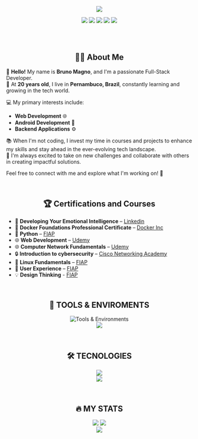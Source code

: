 <!--- <div align="center" text-align="center">
  [![Typing SVG](https://readme-typing-svg.demolab.com/?font=Fira+Code&weight=600&size=30&pause=100&color=007BFF&center=true&vCenter=true&lines=Hi+There!+%F0%9F%91%8B%2C;Want+a+coffee☕?)](https://git.io/typing-svg) 
</div>

<div align="center">
  <img src="https://tokenizedhq.com/wp-content/uploads/2022/08/4-aesthetic-anime-discord-banner-gif-eye-closeup.gif" width="500" height="130" align="center"/>
 <p></p> --->
 
 
<div align="center" text-align="center">
    <img src="https://capsule-render.vercel.app/api?type=rounded&height=200&color=gradient&text=Bruno%20Magno&reversal=false">
</div> 

<p align="center">
  <a href="https://github.com/brunoliratm"><img src="https://img.shields.io/badge/Github-0d1117?style=for-the-badge&logo=github&logoColor=white" /></a>
  <a href="https://discord.com/users/1075127178171269211"><img src="https://img.shields.io/badge/Discord-0d1117?style=for-the-badge&logo=discord&logoColor=white" /></a>
  <a href="https://www.linkedin.com/in/brunomagnotm/"><img src="https://img.shields.io/badge/linkedin-0d1117?style=for-the-badge&logo=linkedin&logoColor=white" /></a>
  <a href="https://xdaforums.com/m/brunoliratm.9987656/#recent-content"><img src="https://img.shields.io/badge/xdadevelopers-0d1117?style=for-the-badge&logo=xdadevelopers&logoColor=white" /></a>
  <a href="https://brunoliratm.github.io/portfolio-brunomagno/"><img src="https://img.shields.io/badge/portfolio-0d1117?style=for-the-badge&logo=vercel&logoColor=white" /></a>

  </p>
</div>
<br>

<br>
<div align="center">

## 👨‍💻 About Me  

</div>

👋 **Hello!** My name is **Bruno Magno**, and I'm a passionate Full-Stack Developer.  
🎂 At **20 years old**, I live in **Pernambuco, Brazil**, constantly learning and growing in the tech world.  

💻 My primary interests include:  
- **Web Development** 🌐  
- **Android Development** 📱  
- **Backend Applications** ⚙️  

📚 When I'm not coding, I invest my time in courses and projects to enhance my skills and stay ahead in the ever-evolving tech landscape.  
🌟 I'm always excited to take on new challenges and collaborate with others in creating impactful solutions.  

Feel free to connect with me and explore what I'm working on! 🚀


<br>

<div align="center">
  
## 🏆 Certifications and Courses

</div>

- 🧠 **Developing Your Emotional Intelligence** – [Linkedin](https://www.linkedin.com/learning/certificates/b33c75ec6a40e24abe2c2a8bb8d52c4c6729de77be826d1d5503a53ed94c4195?lipi=urn%3Ali%3Apage%3Ad_flagship3_profile_view_base_certifications_details%3BIvnelH8OSXO9f4ugve%2Fbbg%3D%3D)  
- 🐳 **Docker Foundations Professional Certificate** – [Docker Inc](https://www.linkedin.com/learning/certificates/193fecd99ef5b7d2780568167a0be5b832338623e1af9ad07a1e0f99f2e43640?lipi=urn%3Ali%3Apage%3Ad_flagship3_profile_view_base_certifications_details%3By6uc1hAcT%2FiZJJHzfmbbgw%3D%3D)  
- 🐍 **Python** – [FIAP](https://drive.google.com/file/d/1YS25eQunTiaI9GL8PQ55m_LJReq4jSBn/view?usp=sharing)  
- 🌐 **Web Development** – [Udemy](https://www.udemy.com/certificate/UC-2823200d-80cf-4fc4-95d1-d3272cee2cc7/)
- 🌐 **Computer Network Fundamentals** – [Udemy](https://www.udemy.com/certificate/UC-0dbb7b7b-96f5-4425-95e5-4a65ffa83a3e/)
- 🔒 **Introduction to cybersecurity** – [Cisco Networking Academy](https://drive.google.com/file/d/1pKrOBztkqhl51ZybQtLdkiZ4h0qF5YKQ/view?usp=sharing)  
- 🐧 **Linux Fundamentals** – [FIAP](https://drive.google.com/file/d/13F0BSb8dc5EM8xlBl1JO61gGaXGCvXqf/view?usp=share_link)
- 🎨 **User Experience** – [FIAP](https://drive.google.com/file/d/1khhSLzmhqAQxW3b6kToKWLVeVSIe3sce/view?usp=share_link)
- 💡 **Design Thinking** - [FIAP](https://drive.google.com/file/d/1heY865E4bJqRrW4r07ix08NdvVWnGVPa/view?usp=share_link)
  
<br>

<div align="center">

## :toolbox: TOOLS & ENVIROMENTS

<img src="https://skill-icons-v2.vercel.app/api/icons?i=vscode,idea,figma,github,git,docker&theme=dark" alt="Tools & Environments" /><br>
<img src="https://skill-icons-v2.vercel.app/api/icons?i=gcp,postman,npm,nodejs,jira&theme=dark" />
</div>

<br>

<div align="center">

## :hammer_and_wrench: TECNOLOGIES

<img src="https://skill-icons-v2.vercel.app/api/icons?i=python,java,spring,typescript,c,mysql&theme=dark" /><br>
<img src="https://skill-icons-v2.vercel.app/api/icons?i=html,css,javascript,angular,sass&theme=dark" /><br>
</div>

<br>

<div align="center">

## :fire: MY STATS</h2>

<img src="https://github-readme-stats.vercel.app/api?username=brunoliratm&hide_border=true&theme=transparent" />
<img src="https://github-readme-stats.vercel.app/api/top-langs/?username=brunoliratm&langs_count=8&layout=compact&hide_border=true&theme=transparent" />

<br>

<img src="https://capsule-render.vercel.app/api?type=waving&height=150&color=gradient&reversal=false&section=footer">

</div>
